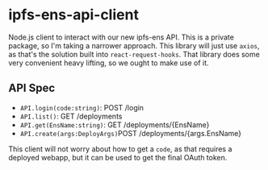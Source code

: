 # ipfs-ens-api-client
Node.js client to interact with our new ipfs-ens API.  This is a private package, so I'm taking a narrower approach.  This library will just use `axios`, as that's the solution built into `react-request-hooks`.  That library does some very convenient heavy lifting, so we ought to make use of it.

## API Spec

- `API.login(code:string)`: POST /login
- `API.list()`: GET /deployments
- `API.get(EnsName:string)`: GET /deployments/{EnsName}
- `API.create(args:DeployArgs)`POST /deployments/{args.EnsName}

This client will not worry about how to get a `code`, as that requires a deployed webapp, but it can be used to get the final OAuth token.